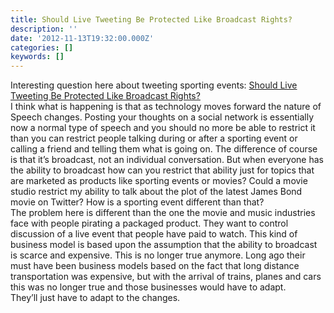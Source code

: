 ```yaml
---
title: Should Live Tweeting Be Protected Like Broadcast Rights?
description: ''
date: '2012-11-13T19:32:00.000Z'
categories: []
keywords: []
---
```


Interesting question here about tweeting sporting events: [Should Live Tweeting Be Protected Like Broadcast Rights?](http://mashable.com/2012/11/12/live-tweeting-broadcast-rights/#comment-18382531)  
I think what is happening is that as technology moves forward the nature of Speech changes. Posting your thoughts on a social network is essentially now a normal type of speech and you should no more be able to restrict it than you can restrict people talking during or after a sporting event or calling a friend and telling them what is going on. The difference of course is that it’s broadcast, not an individual conversation. But when everyone has the ability to broadcast how can you restrict that ability just for topics that are marketed as products like sporting events or movies? Could a movie studio restrict my ability to talk about the plot of the latest James Bond movie on Twitter? How is a sporting event different than that?  
The problem here is different than the one the movie and music industries face with people pirating a packaged product. They want to control discussion of a live event that people have paid to watch. This kind of business model is based upon the assumption that the ability to broadcast is scarce and expensive. This is no longer true anymore. Long ago their must have been business models based on the fact that long distance transportation was expensive, but with the arrival of trains, planes and cars this was no longer true and those businesses would have to adapt.  
They’ll just have to adapt to the changes.
